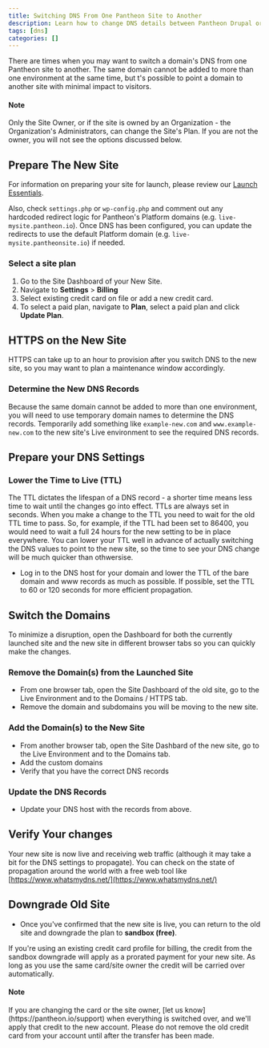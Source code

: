 ```yaml
---
title: Switching DNS From One Pantheon Site to Another
description: Learn how to change DNS details between Pantheon Drupal or WordPress sites.
tags: [dns]
categories: []
---
```

There are times when you may want to switch a domain's DNS from one Pantheon site to another. The same domain cannot be added to more than one environment at the same time, but t's possible to point a domain to another site with minimal impact to visitors.

<div class="alert alert-info" role="alert">
<h4 class="info">Note</h4>
<p>Only the Site Owner, or if the site is owned by an Organization - the Organization's Administrators, can change the Site's Plan. If you are not the owner, you will not see the options discussed below.</p>
</div>


## Prepare The New Site

For information on preparing your site for launch, please review our [Launch Essentials](/docs/guides/launch/).

Also, check `settings.php` or `wp-config.php` and comment out any hardcoded redirect logic for Pantheon's Platform domains (e.g.  `live-mysite.pantheon.io`). Once DNS has been configured, you can update the redirects to use the default Platform domain (e.g. `live-mysite.pantheonsite.io`) if needed.

### Select a site plan

1.  Go to the Site Dashboard of your New Site.
2.  Navigate to **Settings** > **Billing**
3.  Select existing credit card on file or add a new credit card.
4.  To select a paid plan, navigate to **Plan**, select a paid plan and click **Update Plan**.

## HTTPS on the New Site
HTTPS can take up to an hour to provision after you switch DNS to the new site, so you may want to plan a maintenance window accordingly.

### Determine the New DNS Records
Because the same domain cannot be added to more than one environment, you will need to use temporary domain names to determine the DNS records. Temporarily add something like `example-new.com` and `www.example-new.com` to the new site's Live environment to see the required DNS records.

## Prepare your DNS Settings
### Lower the Time to Live (TTL)
The TTL dictates the lifespan of a DNS record - a shorter time means less time to wait until the changes go into effect. TTLs are always set in seconds. When you make a change to the TTL you need to wait for the old TTL time to pass. So, for example, if the TTL had been set to 86400, you would need to wait a full 24 hours for the new setting to be in place everywhere. You can lower your TTL well in advance of actually switching the DNS values to point to the new site, so the time to see your DNS change will be much quicker than othwersise.

* Log in to the DNS host for your domain and lower the TTL of the bare domain and www records as much as possible. If possible, set the TTL to 60 or 120 seconds for more efficient propagation.

## Switch the Domains

To minimize a disruption, open the Dashboard for both the currently launched site and the new site in different browser tabs so you can quickly make the changes.

### Remove the Domain(s) from the Launched Site
* From one browser tab, open the Site Dashboard of the old site, go to the Live Environment and to the Domains / HTTPS tab.
* Remove the domain and subdomains you will be moving to the new site.

### Add the Domain(s) to the New Site
* From another browser tab, open the Site Dashbard of the new site, go to the Live Environment and to the Domains tab.
* Add the custom domains
* Verify that you have the correct DNS records

### Update the DNS Records
* Update your DNS host with the records from above.


## Verify Your changes

Your new site is now live and receiving web traffic (although it may take a bit for the DNS settings to propagate). You can check on the state of propagation around the world with a free web tool like [https://www.whatsmydns.net/](https://www.whatsmydns.net/)

## Downgrade Old Site

- Once you've confirmed that the new site is live, you can return to the old site and downgrade the plan to **sandbox (free)**.

If you're using an existing credit card profile for billing, the credit from the sandbox downgrade will apply as a prorated payment for your new site. As long as you use the same card/site owner the credit will be carried over automatically.

<div class="alert alert-info" role="alert">
<h4 class="info">Note</h4>
<p markdown="1">If you are changing the card or the site owner, [let us know](https://pantheon.io/support) when everything is switched over, and we'll apply that credit to the new account.
Please do not remove the old credit card from your account until after the transfer has been made.</p>
</div>

